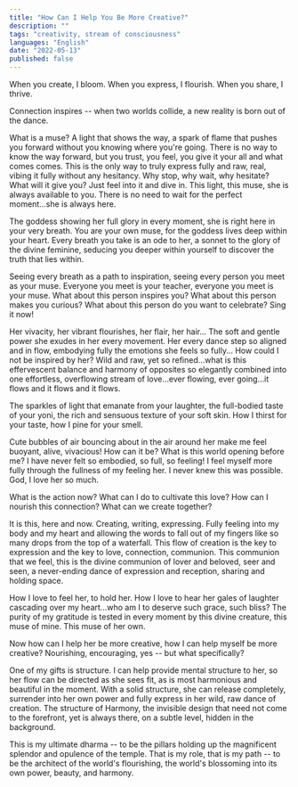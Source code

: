 ```yaml
---
title: "How Can I Help You Be More Creative?"
description: ""
tags: "creativity, stream of consciousness"
languages: "English"
date: "2022-05-13"
published: false
---
```


When you create, I bloom. When you express, I flourish. When you share, I thrive.

Connection inspires -- when two worlds collide, a new reality is born out of the dance.

What is a muse? A light that shows the way, a spark of flame that pushes you forward without you knowing where you're going. There is no way to know the way forward, but you trust, you feel, you give it your all and what comes comes. This is the only way to truly express fully and raw, real, vibing it fully without any hesitancy. Why stop, why wait, why hesitate? What will it give you? Just feel into it and dive in. This light, this muse, she is always available to you. There is no need to wait for the perfect moment...she is always here.

The goddess showing her full glory in every moment, she is right here in your very breath. You are your own muse, for the goddess lives deep within your heart. Every breath you take is an ode to her, a sonnet to the glory of the divine feminine, seducing you deeper within yourself to discover the truth that lies within.

Seeing every breath as a path to inspiration, seeing every person you meet as your muse. Everyone you meet is your teacher, everyone you meet is your muse. What about this person inspires you? What about this person makes you curious? What about this person do you want to celebrate? Sing it now!

Her vivacity, her vibrant flourishes, her flair, her hair... The soft and gentle power she exudes in her every movement. Her every dance step so aligned and in flow, embodying fully the emotions she feels so fully... How could I not be inspired by her? Wild and raw, yet so refined...what is this effervescent balance and harmony of opposites so elegantly combined into one effortless, overflowing stream of love...ever flowing, ever going...it flows and it flows and it flows.

The sparkles of light that emanate from your laughter, the full-bodied taste of your yoni, the rich and sensuous texture of your soft skin. How I thirst for your taste, how I pine for your smell.

Cute bubbles of air bouncing about in the air around her make me feel buoyant, alive, vivacious! How can it be? What is this world opening before me? I have never felt so embodied, so full, so feeling! I feel myself more fully through the fullness of my feeling her. I never knew this was possible. God, I love her so much.

What is the action now? What can I do to cultivate this love? How can I nourish this connection? What can we create together?

It is this, here and now. Creating, writing, expressing. Fully feeling into my body and my heart and allowing the words to fall out of my fingers like so many drops from the top of a waterfall. This flow of creation is the key to expression and the key to love, connection, communion. This communion that we feel, this is the divine communion of lover and beloved, seer and seen, a never-ending dance of expression and reception, sharing and holding space.

How I love to feel her, to hold her. How I love to hear her gales of laughter cascading over my heart...who am I to deserve such grace, such bliss? The purity of my gratitude is tested in every moment by this divine creature, this muse of mine. This muse of her own.

Now how can I help her be more creative, how I can help myself be more creative? Nourishing, encouraging, yes -- but what specifically?

One of my gifts is structure. I can help provide mental structure to her, so her flow can be directed as she sees fit, as is most harmonious and beautiful in the moment. With a solid structure, she can release completely, surrender into her own power and fully express in her wild, raw dance of creation. The structure of Harmony, the invisible design that need not come to the forefront, yet is always there, on a subtle level, hidden in the background.

This is my ultimate dharma -- to be the pillars holding up the magnificent splendor and opulence of the temple. That is my role, that is my path -- to be the architect of the world's flourishing, the world's blossoming into its own power, beauty, and harmony.
